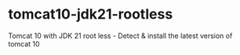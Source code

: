 # tomcat10-jdk21-rootless
Tomcat 10 with JDK 21 root less - Detect & install the latest version of tomcat 10
